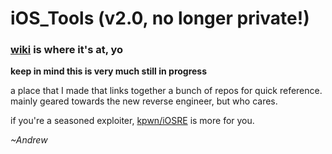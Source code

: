 # iOS_Tools (v2.0, no longer private!)

### [wiki](https://github.com/August712/iOS_Tools/wiki) is where it's at, yo

__keep in mind this is very much still in progress__

a place that I made that links together a bunch of repos for quick reference. mainly geared towards the new reverse engineer, but who cares.

if you're a seasoned exploiter, [kpwn/iOSRE](http://github.com/kpwn/iOSRE) is more for you.

_\~Andrew_
